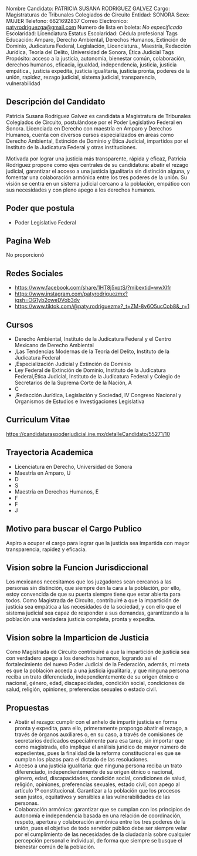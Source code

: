 Nombre Candidato: PATRICIA SUSANA RODRIGUEZ GALVEZ
Cargo: Magistraturas de Tribunales Colegiados de Circuito
Entidad: SONORA
Sexo: MUJER
Telefono: 6621692837
Correo Electronico: patyrodriguezga@gmail.com
Numero de lista en boleta: *No especificado*
Escolaridad: Licenciatura
Estatus Escolaridad: Cédula profesional
Tags Educación: Amparo, Derecho Ambiental, Derechos Humanos, Extinción de Dominio, Judicatura Federal, Legislación, Licenciatura., Maestría, Redacción Jurídica, Teoría del Delito, Universidad de Sonora, Ética Judicial
Tags Propósito: acceso a la justicia, autonomía, bienestar común, colaboración, derechos humanos, eficacia, igualdad, independencia, justicia, justicia empática., justicia expedita, justicia igualitaria, justicia pronta, poderes de la unión, rapidez, rezago judicial, sistema judicial, transparencia, vulnerabilidad


## Descripción del Candidato 

Patricia Susana Rodriguez Galvez es candidata a Magistratura de Tribunales Colegiados de Circuito, postulándose por el Poder Legislativo Federal en Sonora. Licenciada en Derecho con maestría en Amparo y Derechos Humanos, cuenta con diversos cursos especializados en áreas como Derecho Ambiental, Extinción de Dominio y Ética Judicial, impartidos por el Instituto de la Judicatura Federal y otras instituciones.

Motivada por lograr una justicia más transparente, rápida y eficaz, Patricia Rodriguez propone como ejes centrales de su candidatura: abatir el rezago judicial, garantizar el acceso a una justicia igualitaria sin distinción alguna, y fomentar una colaboración armónica entre los tres poderes de la unión. Su visión se centra en un sistema judicial cercano a la población, empático con sus necesidades y con pleno apego a los derechos humanos.


## Poder que postula

- Poder Legislativo Federal


## Pagina Web

No proporcionó


## Redes Sociales

- https://www.facebook.com/share/1HT8j5xptS/?mibextid=wwXIfr
- https://www.instagram.com/patyrodriguezmx?igsh=OG1yb2oweDVob3dv
- https://www.tiktok.com/@paty.rodriguezmx?_t=ZM-8v6O5ucCob8&_r=1


## Cursos

- Derecho Ambiental, Instituto de la Judicatura Federal y el Centro Mexicano de Derecho Ambiental
- ,Las Tendencias Modernas de la Teoría del Delito, Instituto de la Judicatura Federal
- ,Especialización Judicial y Extinción de Dominio
- Ley Federal de Extinción de Dominio, Instituto de la Judicatura Federal,Ética Judicial, Instituto de la Judicatura Federal y Colegio de Secretarios de la Suprema Corte de la Nación, A
- C
- ,Redacción Jurídica, Legislación y Sociedad, IV Congreso Nacional y Organismos de Estudios e Investigaciones Legislativa


## Curriculum Vitae

https://candidaturaspoderjudicial.ine.mx/detalleCandidato/55271/10


## Trayectoria Academica

- Licenciatura en Derecho, Universidad de Sonora
- Maestría en Amparo, U
- D
- S
- Maestría en Derechos Humanos, E
- F
- F
- J


## Motivo para buscar el Cargo Publico

Aspiro a ocupar el cargo para lograr que la justicia sea impartida con mayor transparencia, rapidez y eficacia.


## Vision sobre la Funcion Jurisdiccional

Los mexicanos necesitamos que los juzgadores sean cercanos a las personas sin distinción, que siempre den la cara a la población, por ello, estoy convencida de que su puerta siempre tiene que estar abierta para todos. Como Magistrada de Circuito, contribuiré a que la impartición de justicia sea empática a las necesidades de la sociedad, y con ello que el sistema judicial sea capaz de responder a sus demandas, garantizando a la población una verdadera justicia completa, pronta y expedita.


## Vision sobre la Imparticion de Justicia

Como Magistrada de Circuito contribuiré a que la impartición de justicia sea con verdadero apego a los derechos humanos, logrando así el fortalecimiento del nuevo Poder Judicial de la Federación, además, mi meta es que la población acceda a una justicia igualitaria, y que ninguna persona reciba un trato diferenciado, independientemente de su origen étnico o nacional, género, edad, discapacidades, condición social, condiciones de salud, religión, opiniones, preferencias sexuales o estado civil.


## Propuestas

- Abatir el rezago: cumplir con el anhelo de impartir justicia en forma pronta y expedita, para ello, primeramente propongo abatir el rezago, a través de órganos auxiliares o, en su caso, a través de comisiones de secretarios dedicados especialmente para esa tarea, sin importar que como magistrada, ello implique el análisis jurídico de mayor número de expedientes, pues la finalidad de la reforma constitucional es que se cumplan los plazos para el dictado de las resoluciones.
- Acceso a una justicia igualitaria: que ninguna persona reciba un trato diferenciado, independientemente de su origen étnico o nacional, género, edad, discapacidades, condición social, condiciones de salud, religión, opiniones, preferencias sexuales, estado civil, con apego al artículo 1º constitucional. Garantizar a la población que los procesos sean justos, equitativos y sensibles a las vulnerabilidades de las personas.
- Colaboración armónica: garantizar que se cumplan con los principios de autonomía e independencia basada en una relación de coordinación, respeto, apertura y colaboración armónica entre los tres poderes de la unión, pues el objetivo de todo servidor público debe ser siempre velar por el cumplimiento de las necesidades de la ciudadanía sobre cualquier percepción personal e individual, de forma que siempre se busque el bienestar común de la población.

